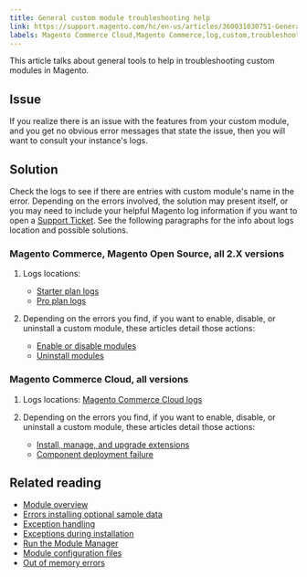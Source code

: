 ```yaml
---
title: General custom module troubleshooting help
link: https://support.magento.com/hc/en-us/articles/360031030751-General-custom-module-troubleshooting-help
labels: Magento Commerce Cloud,Magento Commerce,log,custom,troubleshooting
---
```


This article talks about general tools to help in troubleshooting custom modules in Magento.

## Issue

If you realize there is an issue with the features from your custom module, and you get no obvious error messages that state the issue, then you will want to consult your instance's logs.

## Solution

Check the logs to see if there are entries with custom module's name in the error.  Depending on the errors involved, the solution may present itself, or you may need to include your helpful Magento log information if you want to open a [Support Ticket](https://support.magento.com/hc/en-us/articles/360019088251-Submit-a-support-ticket). See the following paragraphs for the info about logs location and possible solutions.

### Magento Commerce, Magento Open Source, all 2.X versions

1. Logs locations:
    
    * [Starter plan logs](https://support.magento.com/hc/en-us/articles/360020127552)
    * [Pro plan logs](https://support.magento.com/hc/en-us/articles/360000318834-Log-locations-directories-for-Pro-plan-Integration-Staging-Production)
    
    
    
1. Depending on the errors you find, if you want to enable, disable, or uninstall a custom module, these articles detail those actions:
    
    
    
    * [Enable or disable modules](https://devdocs.magento.com/guides/v2.3/install-gde/install/cli/install-cli-subcommands-enable.html)
    * [Uninstall modules](https://devdocs.magento.com/guides/v2.3/install-gde/install/cli/install-cli-uninstall-mods.html)
    
    
    

### Magento Commerce Cloud, all versions

1. Logs locations: [Magento Commerce Cloud logs](https://devdocs.magento.com/guides/v2.3/cloud/trouble/environments-logs.html)
1. Depending on the errors you find, if you want to enable, disable, or uninstall a custom module, these articles detail those actions:
    
    
    
    * [Install, manage, and upgrade extensions](https://devdocs.magento.com/guides/v2.3/cloud/howtos/install-components.html)
    * [Component deployment failure](https://devdocs.magento.com/guides/v2.3/cloud/trouble/trouble_comp-deploy-fail.html)
    
    
    

## Related reading

* [Module overview](https://devdocs.magento.com/guides/v2.3/architecture/archi_perspectives/components/modules/mod_intro.html)
* [Errors installing optional sample data](https://devdocs.magento.com/guides/v2.3/install-gde/trouble/tshoot_sample-data.html)
* [Exception handling](https://devdocs.magento.com/guides/v2.3/graphql/develop/exceptions.html)
* [Exceptions during installation](https://devdocs.magento.com/guides/v2.3/install-gde/trouble/tshoot_exceptions.html)
* [Run the Module Manager](https://devdocs.magento.com/guides/v2.3/comp-mgr/module-man/compman-checklist.html)
* [Module configuration files](https://devdocs.magento.com/guides/v2.3/config-guide/config/config-files.html)
* [Out of memory errors](https://devdocs.magento.com/guides/v2.3/comp-mgr/trouble/cman/out-of-memory.html)